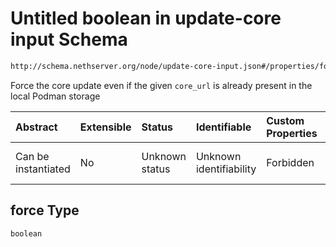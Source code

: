 # Untitled boolean in update-core input Schema

```txt
http://schema.nethserver.org/node/update-core-input.json#/properties/force
```

Force the core update even if the given `core_url` is already present in the local Podman storage

| Abstract            | Extensible | Status         | Identifiable            | Custom Properties | Additional Properties | Access Restrictions | Defined In                                                                     |
| :------------------ | :--------- | :------------- | :---------------------- | :---------------- | :-------------------- | :------------------ | :----------------------------------------------------------------------------- |
| Can be instantiated | No         | Unknown status | Unknown identifiability | Forbidden         | Allowed               | none                | [update-core-input.json\*](node/update-core-input.json "open original schema") |

## force Type

`boolean`
